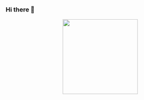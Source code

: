 ### Hi there 👋
<div  id="header" align="center">
<img src="https://media.giphy.com/media/v1.Y2lkPTc5MGI3NjExZGZjNWRkNGE5NGRmMWMzY2I1YWU5MmY5YWNmZDc5MWU1NDMyNzYxZiZlcD12MV9pbnRlcm5hbF9naWZzX2dpZklkJmN0PWc/2IudUHdI075HL02Pkk/giphy.gif" alt="" width="200">
</div>

